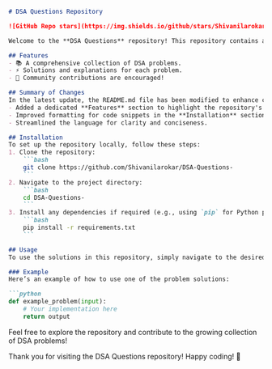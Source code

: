 ```markdown
# DSA Questions Repository

![GitHub Repo stars](https://img.shields.io/github/stars/Shivanilarokar/DSA-Questions-) ![GitHub forks](https://img.shields.io/github/forks/Shivanilarokar/DSA-Questions-) ![GitHub issues](https://img.shields.io/github/issues/Shivanilarokar/DSA-Questions-)

Welcome to the **DSA Questions** repository! This repository contains a collection of Data Structures and Algorithms (DSA) problems designed to help you enhance your coding skills.

## Features
- 📚 A comprehensive collection of DSA problems.
- ⚡ Solutions and explanations for each problem.
- 🤝 Community contributions are encouraged!

## Summary of Changes
In the latest update, the README.md file has been modified to enhance clarity and improve the formatting of code snippets. Key changes include:
- Added a dedicated **Features** section to highlight the repository's offerings.
- Improved formatting for code snippets in the **Installation** section.
- Streamlined the language for clarity and conciseness.

## Installation
To set up the repository locally, follow these steps:
1. Clone the repository:
    ```bash
    git clone https://github.com/Shivanilarokar/DSA-Questions-
    ```
2. Navigate to the project directory:
    ```bash
    cd DSA-Questions-
    ```
3. Install any dependencies if required (e.g., using `pip` for Python projects):
    ```bash
    pip install -r requirements.txt
    ```

## Usage
To use the solutions in this repository, simply navigate to the desired problem folder and run the corresponding script.

### Example
Here’s an example of how to use one of the problem solutions:

```python
def example_problem(input):
    # Your implementation here
    return output
```

Feel free to explore the repository and contribute to the growing collection of DSA problems! 

Thank you for visiting the DSA Questions repository! Happy coding! 🚀
```